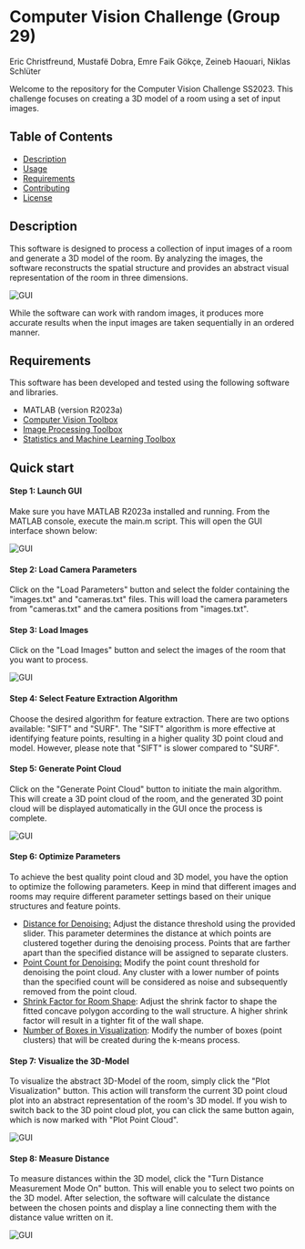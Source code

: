 # Computer Vision Challenge (Group 29)
Eric Christfreund, Mustafë Dobra, Emre Faik Gökçe, Zeineb Haouari, Niklas Schlüter

Welcome to the repository for the Computer Vision Challenge SS2023. This challenge focuses on creating a 3D model of a room using a set of input images.

## Table of Contents

- [Description](#description)
- [Usage](#usage)
- [Requirements](#requirements)
- [Contributing](#contributing)
- [License](#license)

## Description

This software is designed to process a collection of input images of a room and generate a 3D model of the room. By analyzing the images, the software reconstructs the spatial structure and provides an abstract visual representation of the room in three dimensions.

![GUI](/visuals/3dmodel.png)

While the software can work with random images, it produces more accurate results when the input images are taken sequentially in an ordered manner.

## Requirements

This software has been developed and tested using the following software and libraries.

- MATLAB (version R2023a)
- [Computer Vision Toolbox](https://www.mathworks.com/products/computer-vision.html)
- [Image Processing Toolbox](https://www.mathworks.com/products/image.html)
- [Statistics and Machine Learning Toolbox](https://www.mathworks.com/products/statistics.html)

## Quick start

#### <b/>Step 1: Launch GUI</b>  
Make sure you have MATLAB R2023a installed and running. From the MATLAB console, execute the main.m script. This will open the GUI interface shown below:

![GUI](/visuals/gui.png)
 
#### <b/>Step 2: Load Camera Parameters</b> 
Click on the "Load Parameters" button and select the folder containing the "images.txt" and "cameras.txt" files. This will load the camera parameters from "cameras.txt" and the camera positions from "images.txt".

#### <b/>Step 3: Load Images</b>
Click on the "Load Images" button and select the images of the room that you want to process.

![GUI](/visuals/guiloaded.png)

#### <b/>Step 4: Select Feature Extraction Algorithm</b>
Choose the desired algorithm for feature extraction. There are two options available: "SIFT" and "SURF". The "SIFT" algorithm is more effective at identifying feature points, resulting in a higher quality 3D point cloud and model. However, please note that "SIFT" is slower compared to "SURF".

#### <b/>Step 5: Generate Point Cloud</b>
Click on the "Generate Point Cloud" button to initiate the main algorithm. This will create a 3D point cloud of the room, and the generated 3D point cloud will be displayed automatically in the GUI once the process is complete.

![GUI](/visuals/point_cloud.png)

#### <b/>Step 6: Optimize Parameters</b> 
To achieve the best quality point cloud and 3D model, you have the option to optimize the following parameters. Keep in mind that different images and rooms may require different parameter settings based on their unique structures and feature points.

- <u/>Distance for Denoising:</u> Adjust the distance threshold using the provided slider. This parameter determines the distance at which points are clustered together during the denoising process. Points that are farther apart than the specified distance will be assigned to separate clusters.
- <u/>Point Count for Denoising:</u> Modify the point count threshold for denoising the point cloud. Any cluster with a lower number of points than the specified count will be considered as noise and subsequently removed from the point cloud.
- <u/>Shrink Factor for Room Shape</u>: Adjust the shrink factor to shape the fitted concave polygon according to the wall structure. A higher shrink factor will result in a tighter fit of the wall shape.
- <u/>Number of Boxes in Visualization</u>: Modify the number of boxes (point clusters) that will be created during the k-means process.

#### <b/>Step 7: Visualize the 3D-Model</b>
To visualize the abstract 3D-Model of the room, simply click the "Plot Visualization" button. This action will transform the current 3D point cloud plot into an abstract representation of the room's 3D model. If you wish to switch back to the 3D point cloud plot, you can click the same button again, which is now marked with "Plot Point Cloud".

![GUI](/visuals/3dmodel.png)

#### <b/>Step 8: Measure Distance</b>
To measure distances within the 3D model, click the "Turn Distance Measurement Mode On" button. This will enable you to select two points on the 3D model. After selection, the software will calculate the distance between the chosen points and display a line connecting them with the distance value written on it.

![GUI](/visuals/distance.png)

